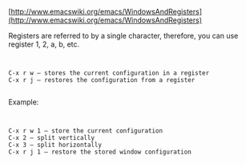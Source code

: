 [http://www.emacswiki.org/emacs/WindowsAndRegisters](http://www.emacswiki.org/emacs/WindowsAndRegisters)

Registers are referred to by a single character, therefore, you can use register 1, 2, a, b, etc.
<pre><code>

C-x r w – stores the current configuration in a register
C-x r j – restores the configuration from a register

</code></pre>
Example:
<pre><code>

C-x r w 1 – store the current configuration
C-x 2 – split vertically
C-x 3 – split horizontally
C-x r j 1 – restore the stored window configuration

</code></pre>
